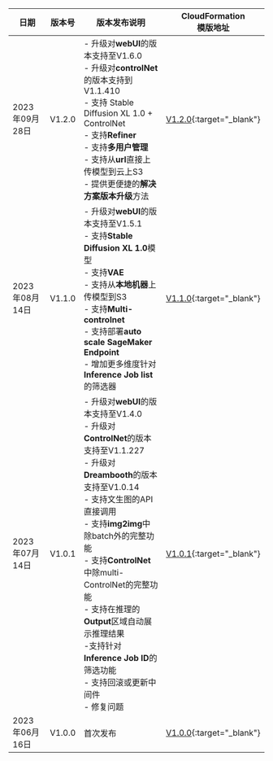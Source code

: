| 日期       | 版本号 | 版本发布说明 | CloudFormation<br>模版地址
|----------|--------|--------|--------|
| 2023年09月28日 | V1.2.0 | - 升级对**webUI**的版本支持至V1.6.0 <br> - 升级对**controlNet**的版本支持到V1.1.410  <br> - 支持 Stable Diffusion XL 1.0 + ControlNet  <br> - 支持**Refiner** <br> - 支持**多用户管理**  <br> - 支持从**url**直接上传模型到云上S3  <br> - 提供更便捷的**解决方案版本升级**方法  | [V1.2.0](https://aws-gcr-solutions.s3.amazonaws.com/stable-diffusion-aws-extension-github-mainline/v1.2.0/custom-domain/Stable-diffusion-aws-extension-middleware-stack.template.json){:target="_blank"}
| 2023年08月14日 | V1.1.0 | - 升级对**webUI**的版本支持至V1.5.1 <br> - 支持**Stable Diffusion XL 1.0**模型  <br> - 支持**VAE** <br> - 支持从**本地机器**上传模型到S3  <br> - 支持**Multi-controlnet**  <br> - 支持部署**auto scale SageMaker Endpoint**  <br> - 增加更多维度针对**Inference Job list**的筛选器 | [V1.1.0](https://aws-gcr-solutions.s3.amazonaws.com/stable-diffusion-aws-extension-github-mainline/v1.1.0/custom-domain/Stable-diffusion-aws-extension-middleware-stack.template.json){:target="_blank"}
| 2023年07月14日 | V1.0.1 | - 升级对**webUI**的版本支持至V1.4.0  <br> - 升级对**ControlNet**的版本支持至V1.1.227  <br> - 升级对**Dreambooth**的版本支持至V1.0.14  <br> - 支持文生图的API直接调用 <br> - 支持**img2img**中除batch外的完整功能  <br> - 支持**ControlNet**中除multi-ControlNet的完整功能<br> - 支持在推理的**Output**区域自动展示推理结果 <br> -支持针对**Inference Job ID**的筛选功能 <br> - 支持回滚或更新中间件 <br> - 修复问题 | [V1.0.1](https://aws-gcr-solutions.s3.amazonaws.com/stable-diffusion-aws-extension-github-mainline/v1.0.1/custom-domain/Stable-diffusion-aws-extension-middleware-stack.template.json){:target="_blank"}
| 2023年06月16日 | V1.0.0 | 首次发布   | [V1.0.0](https://aws-gcr-solutions.s3.amazonaws.com/stable-diffusion-aws-extension-github-mainline/v1.0.0/custom-domain/Stable-diffusion-aws-extension-middleware-stack.template.json){:target="_blank"}

